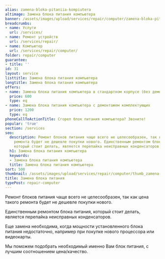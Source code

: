 ```yaml
---
alias: zamena-bloka-pitaniia-kompiutera
altimage: Замена блока питания компьютера
banner: /assets/images/upload/services/repair/computer/zamena-bloka-pitaniia-kompiutera.jpg
breadcrumbs:
- name: Услуги
  url: /services/
- name: Ремонт устройств
  url: /services/repair/
- name: Компьютер
  url: /services/repair/computer/
folder: repair/computer
guarantee:
- title: ''
id: 31
layout: service
listtitle: Замена блока питания компьютера
longtitle: Замена блока питания компьютера
offers:
- name: Замена блока питания компьютера в стандартном корпусе (без демонтажа комплектующих)
  price: 600
  type: eq
- name: Замена блока питания компьютера с демонтажем комплектующих
  price: 1200
  type: eq
phoneCallToActionTitle: Сгорел блок питания компьютера? Звоните!
popular: 'true'
section: /services
seo:
  description: Ремонт блоков питания чаще всего не целесообразен, так как цена такого
    ремонта будет не дешевле покупки нового. Единственным ремонтом блока питания,
    который стоит делать, является перепайка неисправных конденсаторов.
  h1: Замена блока питания компьютера
  keywords:
  - Замена блока питания компьютера
  title: Замена блока питания компьютера
sort: 500
thumbnail: /assets/images/upload/services/repair/computer/thumb_zamena-bloka-pitaniia-kompiutera.jpg
title: Замена блока питания
typePost: repair-computer
---
```

Ремонт блоков питания чаще всего не целесообразен, так как цена такого ремонта будет не дешевле покупки нового.

Единственным ремонтом блока питания, который стоит делать, является перепайка неисправных конденсаторов.

Еще замена необходима, когда мощности установленного блока питания недостаточно, например при покупке нового процессора или видеокарты.

Мы поможем подобрать необходимый именно Вам блок питания, с лучшим соотношением цена/качество.